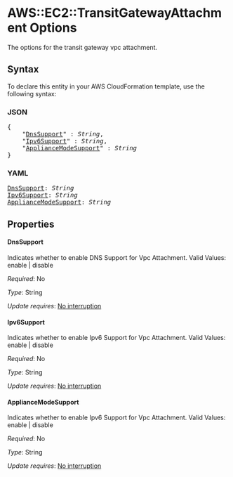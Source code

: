 # AWS::EC2::TransitGatewayAttachment Options

The options for the transit gateway vpc attachment.

## Syntax

To declare this entity in your AWS CloudFormation template, use the following syntax:

### JSON

<pre>
{
    "<a href="#dnssupport" title="DnsSupport">DnsSupport</a>" : <i>String</i>,
    "<a href="#ipv6support" title="Ipv6Support">Ipv6Support</a>" : <i>String</i>,
    "<a href="#appliancemodesupport" title="ApplianceModeSupport">ApplianceModeSupport</a>" : <i>String</i>
}
</pre>

### YAML

<pre>
<a href="#dnssupport" title="DnsSupport">DnsSupport</a>: <i>String</i>
<a href="#ipv6support" title="Ipv6Support">Ipv6Support</a>: <i>String</i>
<a href="#appliancemodesupport" title="ApplianceModeSupport">ApplianceModeSupport</a>: <i>String</i>
</pre>

## Properties

#### DnsSupport

Indicates whether to enable DNS Support for Vpc Attachment. Valid Values: enable | disable

_Required_: No

_Type_: String

_Update requires_: [No interruption](https://docs.aws.amazon.com/AWSCloudFormation/latest/UserGuide/using-cfn-updating-stacks-update-behaviors.html#update-no-interrupt)

#### Ipv6Support

Indicates whether to enable Ipv6 Support for Vpc Attachment. Valid Values: enable | disable

_Required_: No

_Type_: String

_Update requires_: [No interruption](https://docs.aws.amazon.com/AWSCloudFormation/latest/UserGuide/using-cfn-updating-stacks-update-behaviors.html#update-no-interrupt)

#### ApplianceModeSupport

Indicates whether to enable Ipv6 Support for Vpc Attachment. Valid Values: enable | disable

_Required_: No

_Type_: String

_Update requires_: [No interruption](https://docs.aws.amazon.com/AWSCloudFormation/latest/UserGuide/using-cfn-updating-stacks-update-behaviors.html#update-no-interrupt)

